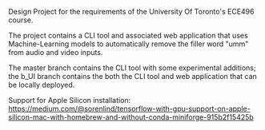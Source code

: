 Design Project for the requirements of the University Of Toronto's ECE496 course.

The project contains a CLI tool and associated web application that uses Machine-Learning models to automatically remove the filler word "umm" from audio and video inputs.

The master branch contains the CLI tool with some experimental additions; the b_UI branch contains the both the CLI tool and web application that can be locally deployed.

Support for Apple Silicon installation: https://medium.com/@sorenlind/tensorflow-with-gpu-support-on-apple-silicon-mac-with-homebrew-and-without-conda-miniforge-915b2f15425b
